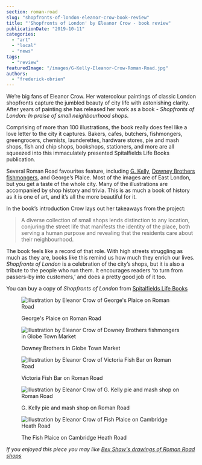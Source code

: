 ```yaml
---
section: roman-road
slug: "shopfronts-of-london-eleanor-crow-book-review"
title: "'Shopfronts of London' by Eleanor Crow - book review"
publicationDate: "2019-10-11"
categories: 
  - "art"
  - "local"
  - "news"
tags: 
  - "review"
featuredImage: "/images/G-Kelly-Eleanor-Crow-Roman-Road.jpg"
authors: 
  - "frederick-obrien"
---
```


We’re big fans of Eleanor Crow. Her watercolour paintings of classic London shopfronts capture the jumbled beauty of city life with astonishing clarity. After years of painting she has released her work as a book - _Shopfronts of London: In praise of small neighbourhood shops_. 

Comprising of more than 100 illustrations, the book really does feel like a love letter to the city it captures. Bakers, cafes, butchers, fishmongers, greengrocers, chemists, launderettes, hardware stores, pie and mash shops, fish and chip shops, bookshops, stationers, and more are all squeezed into this immaculately presented Spitalfields Life Books publication.

Several Roman Road favourites feature, including [G. Kelly](https://romanroadlondon.com/g-kelly-pie-and-mash-shop-reopens-roman-road/), [Downey Brothers fishmongers](https://romanroadlondon.com/downey-brother-fishmonger-globe-town-market-roman-road/), and George’s Plaice. Most of the images are of East London, but you get a taste of the whole city. Many of the illustrations are accompanied by shop history and trivia. This is as much a book of history as it is one of art, and it’s all the more beautiful for it. 

In the book’s introduction Crow lays out her takeaways from the project:

> A diverse collection of small shops lends distinction to any location, conjuring the street life that manifests the identity of the place, both serving a human purpose and revealing that the residents care about their neighbourhood.

The book feels like a record of that role. With high streets struggling as much as they are, books like this remind us how much they enrich our lives. _Shopfronts of London_ is a celebration of the city’s shops, but it is also a tribute to the people who run them. It encourages readers ‘to turn from passers-by into customers,’ and does a pretty good job of it too. 

You can buy a copy of _Shopfronts of London_ from [Spitalfields Life Books](https://spitalfieldslife.bigcartel.com/product/shopfronts-of-london-by-eleanor-crow)

<figure>

![Illustration by Eleanor Crow of George's Plaice on Roman Road](/images/Georges-Plaice-Eleanor-Crow-Roman-Road-1024x730.jpg)

<figcaption>

George's Plaice on Roman Road

</figcaption>

</figure>

<figure>

![Illustration by Eleanor Crow of Downey Brothers fishmongers in Globe Town Market](/images/Downey-Brothers-Eleanor-Crow-Globe-Town-1024x730.jpg)

<figcaption>

Downey Brothers in Globe Town Market

</figcaption>

</figure>

<figure>

![Illustration by Eleanor Crow of Victoria Fish Bar on Roman Road](/images/Victoria-Fish-Bar-Eleanor-Crow-Roman-Road-1024x730.jpg)

<figcaption>

Victoria Fish Bar on Roman Road

</figcaption>

</figure>

<figure>

![Illustration by Eleanor Crow of G. Kelly pie and mash shop on Roman Road](/images/G-Kelly-Eleanor-Crow-Roman-Road-1024x730.jpg)

<figcaption>

G. Kelly pie and mash shop on Roman Road

</figcaption>

</figure>

<figure>

![Illustration by Eleanor Crow of Fish Plaice on Cambridge Heath Road](/images/The-Fish-Plaice-Eleanor-Crow-Cambridge-Heath-Road-1024x730.jpg)

<figcaption>

The Fish Plaice on Cambridge Heath Road

</figcaption>

</figure>

_If you enjoyed this piece you may like [Bex Shaw's drawings of Roman Road shops](https://romanroadlondon.com/bex-shaw-drawings-roman-road/)_
